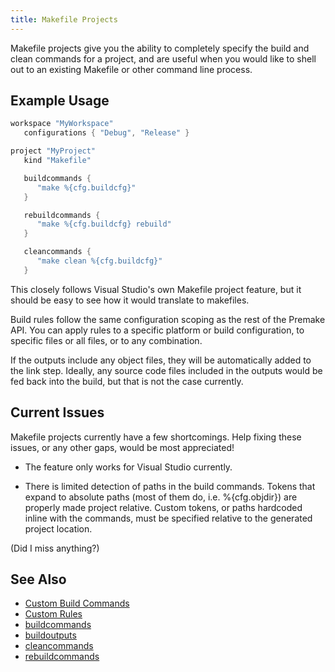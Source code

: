 ```yaml
---
title: Makefile Projects
---
```


Makefile projects give you the ability to completely specify the build and clean commands for a project, and are useful when you would like to shell out to an existing Makefile or other command line process.

## Example Usage

```lua
workspace "MyWorkspace"
   configurations { "Debug", "Release" }

project "MyProject"
   kind "Makefile"

   buildcommands {
      "make %{cfg.buildcfg}"
   }

   rebuildcommands {
      "make %{cfg.buildcfg} rebuild"
   }

   cleancommands {
      "make clean %{cfg.buildcfg}"
   }

```

This closely follows Visual Studio's own Makefile project feature, but it should be easy to see how it would translate to makefiles.

Build rules follow the same configuration scoping as the rest of the Premake API. You can apply rules to a specific platform or build configuration, to specific files or all files, or to any combination.

If the outputs include any object files, they will be automatically added to the link step. Ideally, any source code files included in the outputs would be fed back into the build, but that is not the case currently.


## Current Issues

Makefile projects currently have a few shortcomings. Help fixing these issues, or any other gaps, would be most appreciated!

* The feature only works for Visual Studio currently.

* There is limited detection of paths in the build commands. Tokens that
  expand to absolute paths (most of them do, i.e. %{cfg.objdir}) are properly
  made project relative. Custom tokens, or paths hardcoded inline with the
  commands, must be specified relative to the generated project location.

(Did I miss anything?)


## See Also ##

* [Custom Build Commands](custom-build-commands)
* [Custom Rules](custom-rules)
* [buildcommands](buildcommands)
* [buildoutputs](buildoutputs)
* [cleancommands](cleancommands)
* [rebuildcommands](rebuildcommands)
